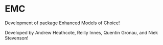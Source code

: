# EMC
Development of package Enhanced Models of Choice!

Developed by Andrew Heathcote, Reilly Innes, Quentin Gronau, and Niek Stevenson!
